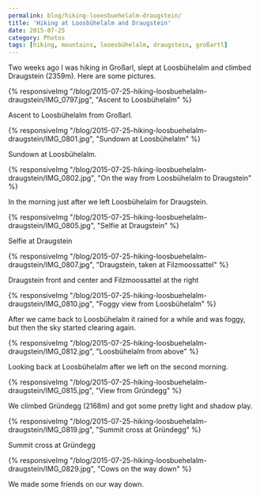 ```yaml
---
permalink: blog/hiking-looesbuehelalm-draugstein/
title: 'Hiking at Loosbühelalm and Draugstein'
date: 2015-07-25
category: Photos
tags: [hiking, mountains, looesbühelalm, draugstein, großartl]
---
```


Two weeks ago I was hiking in Großarl, slept at Loosbühelalm and climbed Draugstein (2359m). Here are some pictures.

{% responsiveImg "/blog/2015-07-25-hiking-loosbuehelalm-draugstein/IMG_0797.jpg", "Ascent to Loosbühelalm" %}

Ascent to Loosbühelalm from Großarl.

{% responsiveImg "/blog/2015-07-25-hiking-loosbuehelalm-draugstein/IMG_0801.jpg", "Sundown at Loosbühelalm" %}

Sundown at Loosbühelalm.

{% responsiveImg "/blog/2015-07-25-hiking-loosbuehelalm-draugstein/IMG_0802.jpg", "On the way from Loosbühelalm to Draugstein" %}

In the morning just after we left Loosbühelalm for Draugstein.

{% responsiveImg "/blog/2015-07-25-hiking-loosbuehelalm-draugstein/IMG_0805.jpg", "Selfie at Draugstein" %}

Selfie at Draugstein

{% responsiveImg "/blog/2015-07-25-hiking-loosbuehelalm-draugstein/IMG_0807.jpg", "Draugstein, taken at Filzmoossattel" %}

Draugstein front and center and Filzmoossattel at the right

{% responsiveImg "/blog/2015-07-25-hiking-loosbuehelalm-draugstein/IMG_0810.jpg", "Foggy view from Loosbühelalm" %}

After we came back to Loosbühelalm it rained for a while and was foggy, but then the sky started clearing again.

{% responsiveImg "/blog/2015-07-25-hiking-loosbuehelalm-draugstein/IMG_0812.jpg", "Loosbühelalm from above" %}

Looking back at Loosbühelalm after we left on the second morning.

{% responsiveImg "/blog/2015-07-25-hiking-loosbuehelalm-draugstein/IMG_0815.jpg", "View from Gründegg" %}

We climbed Gründegg (2168m) and got some pretty light and shadow play.

{% responsiveImg "/blog/2015-07-25-hiking-loosbuehelalm-draugstein/IMG_0819.jpg", "Summit cross at Gründegg" %}

Summit cross at Gründegg

{% responsiveImg "/blog/2015-07-25-hiking-loosbuehelalm-draugstein/IMG_0829.jpg", "Cows on the way down" %}

We made some friends on our way down.
